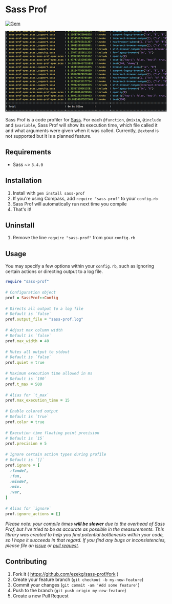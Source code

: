 # Sass Prof

[![Gem](https://img.shields.io/gem/v/sass-prof.svg?style=flat-square)](https://rubygems.org/gems/sass-prof)

![Sass Prof](screenshot.jpg)

Sass Prof is a code profiler for [Sass](https://github.com/sass/sass). For each `@function`, `@mixin`, `@include` and `$variable`, Sass Prof will show its execution time, which file called it and what arguments were given when it was called. Currently, `@extend` is not supported but it is a planned feature.

## Requirements

* Sass ~> `3.4.0`

## Installation

1. Install with `gem install sass-prof`
2. If you're using Compass, add `require "sass-prof"` to your `config.rb`
3. Sass Prof will automatically run next time you compile
4. That's it!

## Uninstall
1. Remove the line `require "sass-prof"` from your `config.rb`

## Usage
You may specify a few options within your `config.rb`, such as ignoring certain actions or directing output to a log file.

```ruby
require "sass-prof"

# Configuration object
prof = SassProf::Config

# Directs all output to a log file
# Default is `false`
prof.output_file = "sass-prof.log"

# Adjust max column width
# Default is `false`
prof.max_width = 40

# Mutes all output to stdout
# Default is `false`
prof.quiet = true

# Maximum execution time allowed in ms
# Default is `100`
prof.t_max = 500

# Alias for `t_max`
prof.max_execution_time = 15

# Enable colored output
# Default is `true`
prof.color = true

# Execution time floating point precision
# Default is `15`
prof.precision = 5

# Ignore certain action types during profile
# Default is `[]`
prof.ignore = [
  :fundef,
  :fun,
  :mixdef,
  :mix.
  :var,
]

# Alias for `ignore`
prof.ignore_actions = []
```

_Please note: your compile times **will be slower** due to the overhead of Sass Prof, but I've tried to be as accurate as possible in the measurements. This library was created to help you find potential bottlenecks within your code, so I hope it succeeds in that regard. If you find any bugs or inconsistencies, please file an [issue](https://github.com/ezekg/sass-prof/issues) or [pull request](https://github.com/ezekg/sass-prof/pulls)._

## Contributing

1. Fork it ( https://github.com/ezekg/sass-prof/fork )
2. Create your feature branch (`git checkout -b my-new-feature`)
3. Commit your changes (`git commit -am 'Add some feature'`)
4. Push to the branch (`git push origin my-new-feature`)
5. Create a new Pull Request
